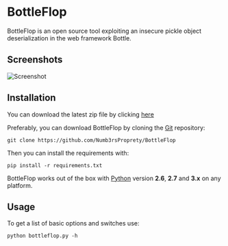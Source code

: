 
# BottleFlop


BottleFlop is an open source tool exploiting an insecure pickle object deserialization in the web framework Bottle.

Screenshots
----

![Screenshot](X)

Installation
----

You can download the latest zip file by clicking [here](https://github.com/Numb3rsProprety/BottleFlop/archive/refs/heads/main.zip)

Preferably, you can download BottleFlop by cloning the [Git](https://github.com/Numb3rsProprety/BotteFlip) repository:

    git clone https://github.com/Numb3rsProprety/BottleFlop

Then you can install the requirements with:

    pip install -r requirements.txt


BottleFlop works out of the box with [Python](https://www.python.org/download/) version **2.6**, **2.7** and **3.x** on any platform.

Usage
----

To get a list of basic options and switches use:

    python bottleflop.py -h



